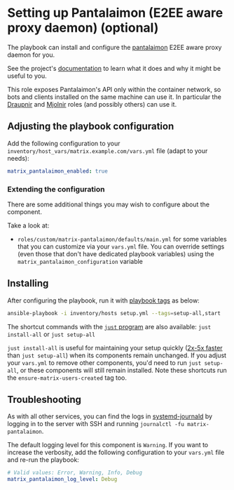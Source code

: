 <!--
SPDX-FileCopyrightText: 2024 - 2025 Suguru Hirahara
SPDX-FileCopyrightText: 2024 Slavi Pantaleev

SPDX-License-Identifier: AGPL-3.0-or-later
-->

# Setting up Pantalaimon (E2EE aware proxy daemon) (optional)

The playbook can install and configure the [pantalaimon](https://github.com/matrix-org/pantalaimon) E2EE aware proxy daemon for you.

See the project's [documentation](https://github.com/matrix-org/pantalaimon/blob/master/README.md) to learn what it does and why it might be useful to you.

This role exposes Pantalaimon's API only within the container network, so bots and clients installed on the same machine can use it. In particular the [Draupnir](configuring-playbook-bot-draupnir.md) and [Mjolnir](configuring-playbook-bot-mjolnir.md) roles (and possibly others) can use it.

## Adjusting the playbook configuration

Add the following configuration to your `inventory/host_vars/matrix.example.com/vars.yml` file (adapt to your needs):

```yaml
matrix_pantalaimon_enabled: true
```

### Extending the configuration

There are some additional things you may wish to configure about the component.

Take a look at:

- `roles/custom/matrix-pantalaimon/defaults/main.yml` for some variables that you can customize via your `vars.yml` file. You can override settings (even those that don't have dedicated playbook variables) using the `matrix_pantalaimon_configuration` variable

## Installing

After configuring the playbook, run it with [playbook tags](playbook-tags.md) as below:

<!-- NOTE: let this conservative command run (instead of install-all) to make it clear that failure of the command means something is clearly broken. -->
```sh
ansible-playbook -i inventory/hosts setup.yml --tags=setup-all,start
```

The shortcut commands with the [`just` program](just.md) are also available: `just install-all` or `just setup-all`

`just install-all` is useful for maintaining your setup quickly ([2x-5x faster](../CHANGELOG.md#2x-5x-performance-improvements-in-playbook-runtime) than `just setup-all`) when its components remain unchanged. If you adjust your `vars.yml` to remove other components, you'd need to run `just setup-all`, or these components will still remain installed. Note these shortcuts run the `ensure-matrix-users-created` tag too.

## Troubleshooting

As with all other services, you can find the logs in [systemd-journald](https://www.freedesktop.org/software/systemd/man/systemd-journald.service.html) by logging in to the server with SSH and running `journalctl -fu matrix-pantalaimon`.

The default logging level for this component is `Warning`. If you want to increase the verbosity, add the following configuration to your `vars.yml` file and re-run the playbook:

```yaml
# Valid values: Error, Warning, Info, Debug
matrix_pantalaimon_log_level: Debug
```
